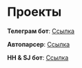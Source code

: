 # Проекты

**Телеграм бот**: [Ссылка](https://github.com/Dadoxr/wg_and_ol_bot)

**Автопарсер**: [Ссылка](https://github.com/Dadoxr/parser_telethon)

**HH & SJ бот**: [Ссылка](https://github.com/Dadoxr/vacancy_project)
